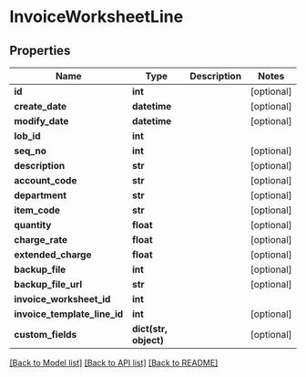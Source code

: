 # InvoiceWorksheetLine

## Properties
Name | Type | Description | Notes
------------ | ------------- | ------------- | -------------
**id** | **int** |  | [optional] 
**create_date** | **datetime** |  | [optional] 
**modify_date** | **datetime** |  | [optional] 
**lob_id** | **int** |  | 
**seq_no** | **int** |  | [optional] 
**description** | **str** |  | [optional] 
**account_code** | **str** |  | [optional] 
**department** | **str** |  | [optional] 
**item_code** | **str** |  | [optional] 
**quantity** | **float** |  | [optional] 
**charge_rate** | **float** |  | [optional] 
**extended_charge** | **float** |  | [optional] 
**backup_file** | **int** |  | [optional] 
**backup_file_url** | **str** |  | [optional] 
**invoice_worksheet_id** | **int** |  | 
**invoice_template_line_id** | **int** |  | [optional] 
**custom_fields** | **dict(str, object)** |  | [optional] 

[[Back to Model list]](../README.md#documentation-for-models) [[Back to API list]](../README.md#documentation-for-api-endpoints) [[Back to README]](../README.md)


